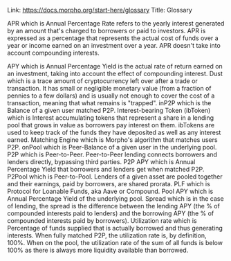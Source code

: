 Link: https://docs.morpho.org/start-here/glossary
Title: Glossary

APR which is Annual Percentage Rate refers to the yearly interest generated by an amount that's charged to borrowers or paid to investors. APR is expressed as a percentage that represents the actual cost of funds over a year or income earned on an investment over a year. APR doesn't take into account compounding interests.

APY which is Annual Percentage Yield is the actual rate of return earned on an investment, taking into account the effect of compounding interest.
Dust which is a trace amount of cryptocurrency left over after a trade or transaction. It has small or negligible monetary value (from a fraction of pennies to a few dollars) and is usually not enough to cover the cost of a transaction, meaning that what remains is "trapped".
inP2P which is the Balance of a given user matched P2P.
Interest-bearing Token (ibToken) which is Interest accumulating tokens that represent a share in a lending pool that grows in value as borrowers pay interest on them. ibTokens are used to keep track of the funds they have deposited as well as any interest earned.
Matching Engine which is Morpho's algorithm that matches users P2P.
onPool which is Peer-Balance of a given user in the underlying pool.
P2P which is Peer-to-Peer. Peer-to-Peer lending connects borrowers and lenders directly, bypassing third parties.
P2P APY which is Annual Percentage Yield that borrowers and lenders get when matched P2P.
P2Pool which is Peer-to-Pool. Lenders of a given asset are pooled together and their earnings, paid by borrowers, are shared prorata.
PLF which is Protocol for Loanable Funds, aka Aave or Compound.
Pool APY which is Annual Percentage Yield of the underlying pool.
Spread which is in the case of lending, the spread is the difference between the lending APY (the % of compounded interests paid to lenders) and the borrowing APY (the % of compounded interests paid by borrowers).
Utilization rate which is Percentage of funds supplied that is actually borrowed and thus generating interests. When fully matched P2P, the utilization rate is, by definition, 100%. When on the pool, the utilization rate of the sum of all funds is below 100% as there is always more liquidity available than borrowed.
